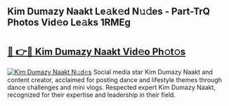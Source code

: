 ## Kim Dumazy Naakt Le𝚊k𝚎d N𝚞𝚍es - Part-TrQ Photos Vid𝚎o Le𝚊ks 1RMEg

# <h2><a href="http://fb87swz.evod.top/?m=Kim+Dumazy+Naakt">🔗 👉🔴 Kim Dumazy Naakt Vid𝚎o Ph𝚘t𝚘s</a></h2>

[![Kim Dumazy Naakt N𝚞d𝚎s](https://i.imgur.com/8V9OHl7.gif)](http://fb87swz.evod.top/?m=Kim+Dumazy+Naakt)
Social media star Kim Dumazy Naakt and content creator, acclaimed for posting dance and lifestyle themes through dance challenges and mini vlogs. Respected expert Kim Dumazy Naakt, recognized for their expertise and leadership in their field. 
